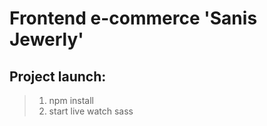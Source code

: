 # Frontend e-commerce 'Sanis Jewerly'
## Project launch: 
> 1. npm install
> 2. start live watch sass